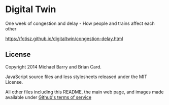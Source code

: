# Digital Twin
One week of congestion and delay - How people and trains affect each other

https://fotisz.github.io/digitaltwin/congestion-delay.html


## License
Copyright 2014 Michael Barry and Brian Card.

JavaScript source files and less stylesheets released under the MIT License.

All other files including this README, the main web page, and images made available under [Github's terms of service](https://help.github.com/articles/licensing-a-repository/)
